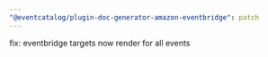 ```yaml
---
"@eventcatalog/plugin-doc-generator-amazon-eventbridge": patch
---
```


fix: eventbridge targets now render for all events
